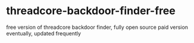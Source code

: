 # threadcore-backdoor-finder-free

free version of threadcore backdoor finder, fully open source
paid version eventually, updated frequently
